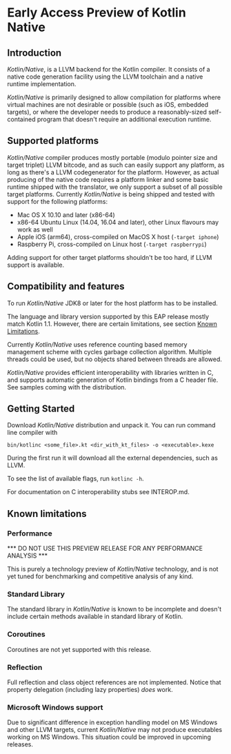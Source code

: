 # Early Access Preview of Kotlin Native #

## Introduction ##

 _Kotlin/Native_, is a LLVM backend for the Kotlin compiler.
It consists of a native code generation facility using the LLVM toolchain
and a native runtime implementation.

 _Kotlin/Native_ is primarily designed to allow compilation for platforms where
virtual machines are not desirable or possible (such as iOS, embedded targets),
or where the developer needs to produce a reasonably-sized self-contained program
that doesn't require an additional execution runtime.

## Supported platforms ##

 _Kotlin/Native_ compiler produces mostly portable (modulo pointer size and target
triplet) LLVM bitcode, and as such can easily support any platform, as long as there's a LLVM
codegenerator for the platform.
 However, as actual producing of the native code requires a platform linker and some
basic runtime shipped with the translator, we only support a subset of all possible
target platforms. Currently _Kotlin/Native_ is being shipped and tested with support for
the following platforms:

 * Mac OS X 10.10 and later (x86-64)
 * x86-64 Ubuntu Linux (14.04, 16.04 and later), other Linux flavours may work as well
 * Apple iOS (arm64), cross-compiled on MacOS X host (`-target iphone`)
 * Raspberry Pi, cross-compiled on Linux host (`-target raspberrypi`)


 Adding support for other target platforms shouldn't be too hard, if LLVM support
 is available.

 ## Compatibility and features ##

To run _Kotlin/Native_ JDK8 or later for the host platform has to be installed.

The language and library version supported by this EAP release mostly match Kotlin 1.1.
However, there are certain limitations, see section [Known Limitations](#limitations).

 Currently _Kotlin/Native_ uses reference counting based memory management scheme with cycles
garbage collection algorithm. Multiple threads could be used, but no objects shared 
between threads are allowed.

_Kotlin/Native_ provides efficient interoperability with libraries written in C, and supports
automatic generation of Kotlin bindings from a C header file.
See samples coming with the distribution.

  ## Getting Started ##

 Download _Kotlin/Native_ distribution and unpack it. You can run command line compiler with

	bin/kotlinc <some_file>.kt <dir_with_kt_files> -o <executable>.kexe

  During the first run it will download all the external dependencies, such as LLVM.

To see the list of available flags, run `kotlinc -h`.

For documentation on C interoperability stubs see INTEROP.md.

 ## <a name="limitations"></a>Known limitations ##

 ### Performance ###

 *** DO NOT USE THIS PREVIEW RELEASE FOR ANY PERFORMANCE ANALYSIS ***

 This is purely a technology preview of _Kotlin/Native_ technology, and is not yet tuned
for benchmarking and competitive analysis of any kind.

### Standard Library ###

  The standard library in _Kotlin/Native_ is known to be incomplete and doesn't include
certain methods available in standard library of Kotlin.

### Coroutines ###

Coroutines are not yet supported with this release.

### Reflection ###

Full reflection and class object references are not implemented.
Notice that property delegation (including lazy properties) *does* work.

### Microsoft Windows support ###

   Due to significant difference in exception handling model on MS Windows and
other LLVM targets, current _Kotlin/Native_ may not produce executables working on
MS Windows. This situation could be improved in upcoming releases.
